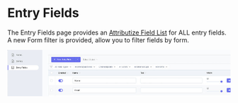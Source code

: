 # Entry Fields

The Entry Fields page provides an [Attributize Field List](/attributize/usage/list.html) for ALL entry fields.  A new Form filter is provided, allow you to filter fields by form.

![Entries List](./../images/entry-fields.jpg)
